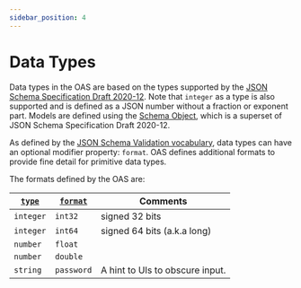 ```yaml
---
sidebar_position: 4
---
```


# <a name="dataTypes"></a>Data Types

Data types in the OAS are based on the types supported by the [JSON Schema Specification Draft 2020-12](https://tools.ietf.org/html/draft-bhutton-json-schema-00#section-4.2.1).
Note that `integer` as a type is also supported and is defined as a JSON number without a fraction or exponent part.
Models are defined using the [Schema Object](#schemaObject), which is a superset of JSON Schema Specification Draft 2020-12.

<a name="dataTypeFormat"></a>As defined by the [JSON Schema Validation vocabulary](https://tools.ietf.org/html/draft-bhutton-json-schema-validation-00#section-7.3), data types can have an optional modifier property: `format`.
OAS defines additional formats to provide fine detail for primitive data types.

The formats defined by the OAS are:

| [`type`](#dataTypes) | [`format`](#dataTypeFormat) | Comments                        |
| -------------------- | --------------------------- | ------------------------------- |
| `integer`            | `int32`                     | signed 32 bits                  |
| `integer`            | `int64`                     | signed 64 bits (a.k.a long)     |
| `number`             | `float`                     |                                 |
| `number`             | `double`                    |                                 |
| `string`             | `password`                  | A hint to UIs to obscure input. |
